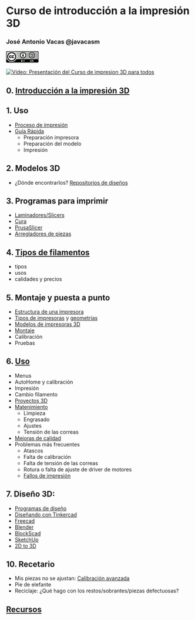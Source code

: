 # Curso de introducción a la impresión 3D



### José Antonio Vacas @javacasm

![CCbySA](images/CCbySQ_88x31.png)

[![Vídeo: Presentación del Curso de impresion 3D para todos](https://img.youtube.com/vi/Guk_qBg6fqc/0.jpg)](https://drive.google.com/file/d/1TKE7MuLuBySvZLtTC0MKnr2m8wkKx_yQ/view?usp=sharing)


## 0. [Introducción a la impresión 3D](./0.0.Introduccion3D.md)

## 1. Uso 
* [Proceso de impresión](./1.0.ProcesoImpresion3D.md)
* [Guía Rápida](./0.5.GuiaRapida.md)
    * Preparación impresora
    * Preparación del modelo
    * Impresión

## 2. Modelos 3D 
* ¿Dónde encontrarlos? [Repositorios de diseños](./2.0.Repositorios.md)

## 3. Programas para imprimir
* [Laminadores/Slicers](./3.0.Slicers.md) 
* [Cura](./3.1.Cura.md)
* [PrusaSlicer](./3.2.Prusaslicer.md)
* [Arregladores de piezas](./3.4.ReparacionPiezas.md)

## 4. [Tipos de filamentos](./2.5.Filamentos.md) 
* tipos
* usos
* calidades y precios

## 5. Montaje y puesta a punto
* [Estructura de una impresora](./4.0.0.EstructuraImpresora3D.md)
* [Tipos de impresoras](5.1.0.Impresoras3D.md) y [geometrías](./4.1.0.Geometrías.md)
* [Modelos de impresoras 3D](./4.1.7.Impresoras3D_variantes.md)
* [Montaje](./4.2.Montaje_Ender3.md)
* Calibración
* Pruebas

## 6. [Uso](./5.0.0.UsoImpresoras3D.md)
* Menus
* AutoHome y calibración
* Impresión
* Cambio filamento
* [Proyectos 3D](./6.6.Proyectos3D.md)
* [Matenimiento](./7.0.Mantenimiento.md)
    * Limpieza
    * Engrasado
    * Ajustes
    * Tensión de las correas
* [Mejoras de calidad](./6.9.0.MejoraCalidad.md)
* Problemas más frecuentes
    * Atascos
    * Falta de calibración
    * Falta de tensión de las correas
    * Rotura o falta de ajuste de driver de motores
    * [Fallos de impresión](./8.0.0.FallosImpresion.md)

## 7. Diseño 3D: 
* [Programas de diseño](./9.0.HerramientasDiseño3D.md)
* [Diseñando con Tinkercad](./9.2.0.Tinkercad.md)
* [Freecad](./9.3.Freecad.md)
* [Blender](./9.4.Blender.md)
* [BlockScad](./9.6.BlockScad.md)
* [SketchUp](./9.5.SketchUp.md)
* [2D to 3D](9.9.2d-To-3D.md)


## 10. Recetario
* Mis piezas no se ajustan: [Calibración avanzada](https://coronavirusmakersmadrid.org/prueba-de-tolerancia/) 
* Pie de elefante
* Reciclaje: ¿Qué hago con los restos/sobrantes/piezas defectuosas?

## [Recursos](./Recursos.md)